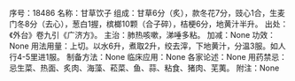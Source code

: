 序号：18486
名称：甘草饮子
组成：甘草6分（炙），款冬花7分，豉心1合，生麦门冬8分（去心），葱白1握，槟榔10颗（合子碎），桔梗6分，地黄汁半升。
出处：《外台》卷九引《广济方》。
主治：肺热咳嗽，涕唾多粘。
加减：None
功效：None
用法用量：上切。以水6升，煮取2升，绞去滓，下地黄汁，分温3服。如人行4-5里进1服。
制备方法：None
临床应用：None
各家论述：None
用药禁忌：忌生菜、热面、炙肉、海藻、菘菜、鱼、蒜、粘食、猪肉、芜荑。
附注：None
